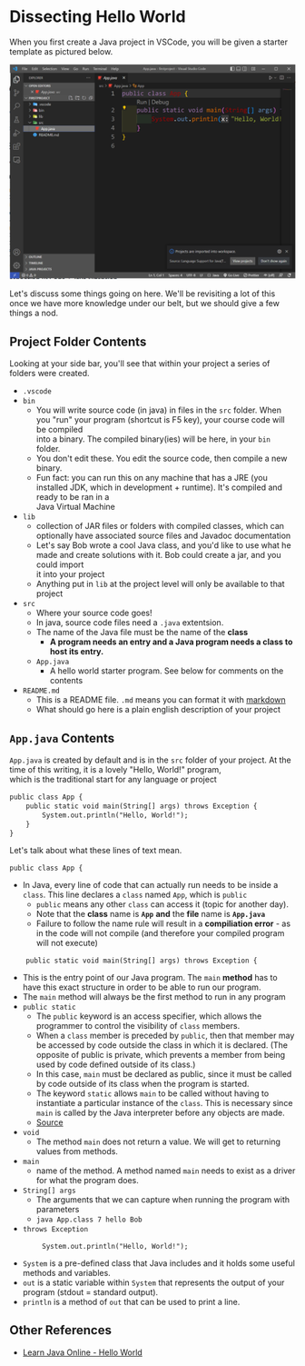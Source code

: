 # Dissecting Hello World

When you first create a Java project in VSCode, you will be given a starter template as pictured below.

![First Project](firstproject.PNG)

Let's discuss some things going on here.  We'll be revisiting a lot of this once we have more knowledge under our belt, but we should give a few things a nod.

## Project Folder Contents

Looking at your side bar, you'll see that within your project a series of folders were created.

- `.vscode`
- `bin`
  - You will write source code (in java) in files in the `src` folder.  When you "run" your program (shortcut is F5 key), your course code will be compiled  
  into a binary.  The compiled binary(ies) will be here, in your `bin` folder.
  - You don't edit these.  You edit the source code, then compile a new binary.
  - Fun fact: you can run this on any machine that has a JRE (you installed JDK, which in development + runtime).  It's compiled and ready to be ran in a  
  Java Virtual Machine 
- `lib`
  - collection of JAR files or folders with compiled classes, which can optionally have associated source files and Javadoc documentation
  - Let's say Bob wrote a cool Java class, and you'd like to use what he made and create solutions with it.  Bob could create a jar, and you could import  
  it into your project
  - Anything put in `lib` at the project level will only be available to that project
- `src`
  - Where your source code goes!
  - In java, source code files need a `.java` extentsion.
  - The name of the Java file must be the name of the **class**
    - **A program needs an entry and a Java program needs a class to host its entry.**
  - `App.java`
    - A hello world starter program.  See below for comments on the contents
- `README.md`
  - This is a README file.  `.md` means you can format it with [markdown](https://www.markdownguide.org/basic-syntax/)
  - What should go here is a plain english description of your project

## `App.java` Contents

`App.java` is created by default and is in the `src` folder of your project.  At the time of this writing, it is a lovely "Hello, World!" program,  
which is the traditional start for any language or project

```
public class App {
    public static void main(String[] args) throws Exception {
        System.out.println("Hello, World!");
    }
}
```

Let's talk about what these lines of text mean.

```
public class App {
```
- In Java, every line of code that can actually run needs to be inside a `class`. This line declares a `class` named `App`, which is `public` 
  - `public` means any other `class` can access it (topic for another day).
  - Note that the **class** name is **`App`** **and** the **file** name is **`App.java`**
  - Failure to follow the name rule will result in a **compiliation error** - as in the code will not compile (and therefore your compiled program will not execute)

```
    public static void main(String[] args) throws Exception {
```
- This is the entry point of our Java program. The `main` **method** has to have this exact structure in order to be able to run our program.
- The `main` method will always be the first method to run in any program
- `public static`
  - The `public` keyword is an access specifier, which allows the programmer to control the visibility of `class` members. 
  - When a `class` member is preceded by `public`, then that member may be accessed by code outside the class in which it is declared. (The opposite of public is private, which prevents a member from being used by code defined outside of its class.)
  - In this case, `main` must be declared as public, since it must be called by code outside of its class when the program is started.
  - The keyword `static` allows `main` to be called without having to instantiate a particular instance of the `class`. This is necessary since `main` is called by the Java interpreter before any objects are made. 
  - [Source](https://stackoverflow.com/questions/2390063/what-does-public-static-void-mean-in-java)
- `void`
  - The method `main` does not return a value.  We will get to returning values from methods.
- `main`
  - name of the method.  A method named `main` needs to exist as a driver for what the program does.
- `String[] args`
  - The arguments that we can capture when running the program with parameters
  - `java App.class 7 hello Bob`
- `throws Exception`

```
        System.out.println("Hello, World!");
```
- `System` is a pre-defined class that Java includes and it holds some useful methods and variables.
- `out` is a static variable within `System` that represents the output of your program (stdout = standard output).
- `println` is a method of `out` that can be used to print a line.

## Other References

- [Learn Java Online - Hello World](https://www.learnjavaonline.org/en/Hello%2C_World%21)

